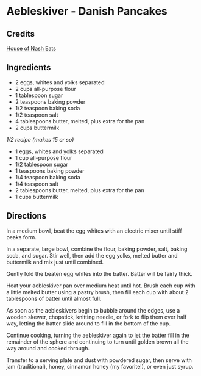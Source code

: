 # Aebleskiver - Danish Pancakes

## Credits

[House of Nash Eats](https://houseofnasheats.com/aebleskiver-danish-pancakes/)

## Ingredients

- 2 eggs, whites and yolks separated
- 2 cups all-purpose flour
- 1 tablespoon sugar
- 2 teaspoons baking powder
- 1/2 teaspoon baking soda
- 1/2 teaspoon salt
- 4 tablespoons butter, melted, plus extra for the pan
- 2 cups buttermilk

*1/2 recipe (makes 15 or so)*

- 1 eggs, whites and yolks separated
- 1 cup all-purpose flour
- 1/2 tablespoon sugar
- 1 teaspoons baking powder
- 1/4 teaspoon baking soda
- 1/4 teaspoon salt
- 2 tablespoons butter, melted, plus extra for the pan
- 1 cups buttermilk

## Directions

In a medium bowl, beat the egg whites with an electric mixer until stiff peaks
form.

In a separate, large bowl, combine the flour, baking powder, salt, baking soda,
and sugar.  Stir well, then add the egg yolks, melted butter and buttermilk and
mix just until combined.

Gently fold the beaten egg whites into the batter.  Batter will be fairly
thick.

Heat your aebleskiver pan over medium heat until hot.  Brush each cup with a
little melted butter using a pastry brush, then fill each cup with about 2
tablespoons of batter until almost full.

As soon as the aebleskivers begin to bubble around the edges, use a wooden
skewer, chopstick, knitting needle, or fork to flip them over half way, letting
the batter slide around to fill in the bottom of the cup.

Continue cooking, turning the aebleskiver again to let the batter fill in the
remainder of the sphere and continuing to turn until golden brown all the way
around and cooked through.

Transfer to a serving plate and dust with powdered sugar, then serve with jam
(traditional), honey, cinnamon honey (my favorite!), or even just syrup.
